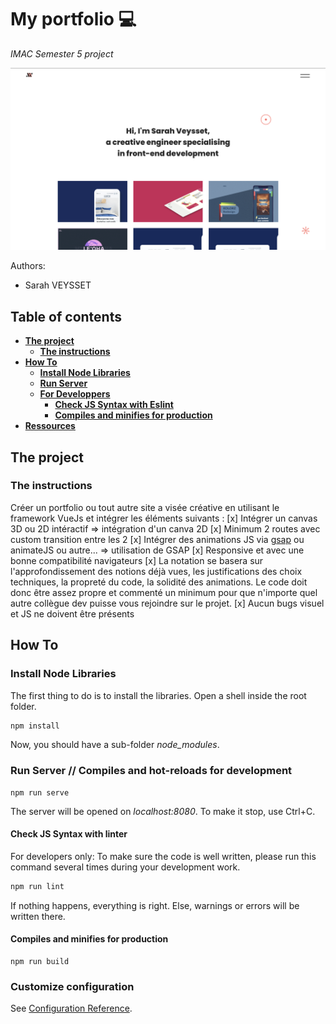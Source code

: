 # My portfolio 💻

*IMAC Semester 5 project*

![portfolio-home-screen](src/assets/portfolio-home-screen.png)

Authors:
- Sarah VEYSSET

## Table of contents

* [**The project**](#the-project)
    + [**The instructions**](#the-instructions)
* [**How To**](#how-to)
    + [**Install Node Libraries**](#install-node-libraries)
    + [**Run Server**](#run-server)
    + [**For Developpers**](#for-developpers)
        - [**Check JS Syntax with Eslint**](#check-js-syntax-with-eslint)
        - [**Compiles and minifies for production**](#compiles-and-minifies-for-production)
* [**Ressources**](#ressources)

## The project

### The instructions

Créer un portfolio ou tout autre site a visée créative en utilisant le framework VueJs et intégrer les éléments suivants :
[x] Intégrer un canvas 3D ou 2D intéractif
=> intégration d'un canva 2D
[x] Minimum 2 routes avec custom transition entre les 2
[x] Intégrer des animations JS via [gsap](https://greensock.com/gsap/) ou animateJS ou autre... => utilisation de GSAP
[x] Responsive et avec une bonne compatibilité navigateurs
[x] La notation se basera sur l'approfondissement des notions déjà vues, les justifications des choix techniques, la propreté du code, la solidité des animations. Le code doit donc être assez propre et commenté un minimum pour que n'importe quel autre collègue dev puisse vous rejoindre sur le projet.
[x] Aucun bugs visuel et JS ne doivent être présents

## How To

### Install Node Libraries

The first thing to do is to install the libraries.
Open a shell inside the root folder.

```bash
npm install
```

Now, you should have a sub-folder *node_modules*.

### Run Server // Compiles and hot-reloads for development

```
npm run serve
```

The server will be opened on *localhost:8080*.
To make it stop, use Ctrl+C.


#### Check JS Syntax with linter

For developers only: To make sure the code is well written, please run this command several times during your development work.

```bash
npm run lint
```

If nothing happens, everything is right. Else, warnings or errors will be written there.

#### Compiles and minifies for production
```
npm run build
```

### Customize configuration
See [Configuration Reference](https://cli.vuejs.org/config/).
